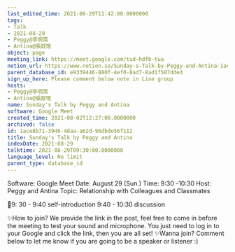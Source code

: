 ```yaml
---
last_edited_time: 2021-08-29T11:42:00.0000000
tags:
- Talk
- 2021-08-29
- Peggy@李明霈
- Antina@張庭瑄
object: page
meeting_link: https://meet.google.com/tud-hdfb-tua
notion_url: https://www.notion.so/Sunday-s-Talk-by-Peggy-and-Antina-1ace8b7139464daaa62d96dbde56f112
parent_database_id: e9339446-880f-4ef0-8ad7-8ad1f507dded
sign_up_here: Please comment below note in Line group
hosts:
- Peggy@李明霈
- Antina@張庭瑄
name: Sunday's Talk by Peggy and Antina
software: Google Meet
created_time: 2021-08-02T12:27:00.0000000
archived: false
id: 1ace8b71-3946-4daa-a62d-96dbde56f112
title: Sunday's Talk by Peggy and Antina
indexDate: 2021-08-29
talktime: 2021-08-29T09:30:00.0000000
language_level: No limit
parent_type: database_id
---
```


Software: Google 
Meet Date: August 29 (Sun.) Time: 9:30 -10:30
Host: Peggy and Antina Topic: Relationship with Colleagues and Classmates

📅9: 30 - 9:40 self-introduction 9:40 - 10:30 discussion

✨How to join? We provide the link in the post, feel free to come in before the meeting to test your sound and microphone. You just need to log in to your Google and click the link, then you are all set!
✨Wanna join? Comment below to let me know if you are going to be a speaker or listener :)








